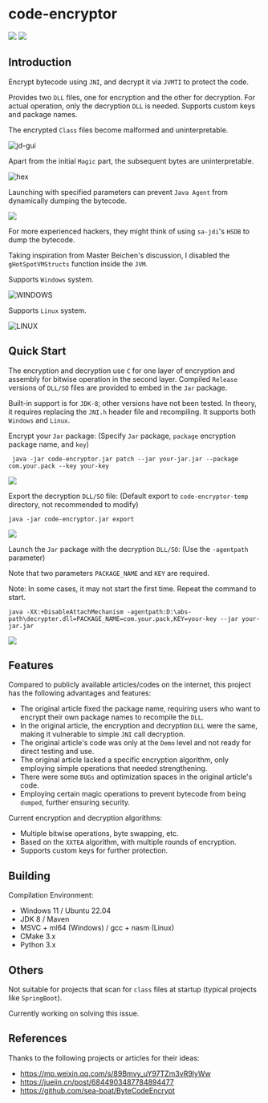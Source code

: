 # code-encryptor

[![](https://img.shields.io/github/v/release/4ra1n/code-encryptor)](https://github.com/4ra1n/code-encryptor/releases/latest)
![](https://img.shields.io/github/downloads/4ra1n/code-encryptor/total)

## Introduction

Encrypt bytecode using `JNI`, and decrypt it via `JVMTI` to protect the code.

Provides two `DLL` files, one for encryption and the other for decryption. For actual operation, only the decryption `DLL` is needed. Supports custom keys and package names.

The encrypted `Class` files become malformed and uninterpretable.

![jd-gui](../img/002.png)

Apart from the initial `Magic` part, the subsequent bytes are uninterpretable.

![hex](../img/003.png)

Launching with specified parameters can prevent `Java Agent` from dynamically dumping the bytecode.

![](../img/007.png)

For more experienced hackers, they might think of using `sa-jdi`'s `HSDB` to dump the bytecode.

Taking inspiration from Master Beichen's discussion, I disabled the `gHotSpotVMStructs` function inside the `JVM`.

Supports `Windows` system.

![WINDOWS](../img/008.png)

Supports `Linux` system.

![LINUX](../img/009.png)

## Quick Start

The encryption and decryption use `C` for one layer of encryption and assembly for bitwise operation in the second layer. Compiled `Release` versions of `DLL/SO` files are provided to embed in the `Jar` package.

Built-in support is for `JDK-8`; other versions have not been tested. In theory, it requires replacing the `JNI.h` header file and recompiling. It supports both `Windows` and `Linux`.

Encrypt your `Jar` package: (Specify `Jar` package, `package` encryption package name, and `key`)

```shell
 java -jar code-encryptor.jar patch --jar your-jar.jar --package com.your.pack --key your-key
```

![](../img/004.png)

Export the decryption `DLL/SO` file: (Default export to `code-encryptor-temp` directory, not recommended to modify)

```shell
java -jar code-encryptor.jar export
```

![](../img/005.png)

Launch the `Jar` package with the decryption `DLL/SO`: (Use the `-agentpath` parameter)

Note that two parameters `PACKAGE_NAME` and `KEY` are required.

Note: In some cases, it may not start the first time. Repeat the command to start.

```shell
java -XX:+DisableAttachMechanism -agentpath:D:\abs-path\decrypter.dll=PACKAGE_NAME=com.your.pack,KEY=your-key --jar your-jar.jar
```

![](../img/006.png)

## Features

Compared to publicly available articles/codes on the internet, this project has the following advantages and features:
- The original article fixed the package name, requiring users who want to encrypt their own package names to recompile the `DLL`.
- In the original article, the encryption and decryption `DLL` were the same, making it vulnerable to simple `JNI` call decryption.
- The original article's code was only at the `Demo` level and not ready for direct testing and use.
- The original article lacked a specific encryption algorithm, only employing simple operations that needed strengthening.
- There were some `BUGs` and optimization spaces in the original article's code.
- Employing certain magic operations to prevent bytecode from being `dumped`, further ensuring security.

Current encryption and decryption algorithms:
- Multiple bitwise operations, byte swapping, etc.
- Based on the `XXTEA` algorithm, with multiple rounds of encryption.
- Supports custom keys for further protection.

## Building

Compilation Environment:
- Windows 11 / Ubuntu 22.04
- JDK 8 / Maven
- MSVC + ml64 (Windows) / gcc + nasm (Linux)
- CMake 3.x
- Python 3.x

## Others

Not suitable for projects that scan for `class` files at startup (typical projects like `SpringBoot`).

Currently working on solving this issue.

## References

Thanks to the following projects or articles for their ideas:
- https://mp.weixin.qq.com/s/89Bmvy_uY97TZm3vR9lyWw
- https://juejin.cn/post/6844903487784894477
- https://github.com/sea-boat/ByteCodeEncrypt